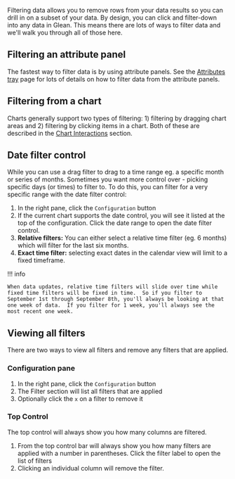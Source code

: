 Filtering data allows you to remove rows from your data results so you can drill in on a subset of your data.  By design, you can click and filter-down into any data in Glean.  This means there are lots of ways to filter data and we'll walk you through all of those here.

## Filtering an attribute panel

The fastest way to filter data is by using attribute panels.  See the [Attributes tray](Attributes-Tray.md) page for lots of details on how to filter data from the attribute panels.

## Filtering from a chart

Charts generally support two types of filtering: 1) filtering by dragging chart areas and 2) filtering by clicking items in a chart.  Both of these are described in the [Chart Interactions](Chart-Interactions.md) section.

## Date filter control

While you can use a drag filter to drag to a time range eg. a specific month or series of months.  Sometimes you want more control over - picking specific days (or times) to filter to.  To do this, you can filter for a very specific range with the date filter control:

1. In the right pane, click the `Configuration` button
2. If the current chart supports the date control, you will see it listed at the top of the configuration.  Click the date range to open the date filter control.
3. **Relative filters:** You can either select a relative time filter (eg. 6 months) which will filter for the last six months.
4. **Exact time filter:** selecting exact dates in the calendar view will limit to a fixed timeframe.

!!! info

    When data updates, relative time filters will slide over time while fixed time filters will be fixed in time.  So if you filter to September 1st through September 8th, you'll always be looking at that one week of data.  If you filter for 1 week, you'll always see the most recent one week.


## Viewing all filters

There are two ways to view all filters and remove any filters that are applied.

### Configuration pane

1. In the right pane, click the `Configuration` button
2. The Filter section will list all filters that are applied
3. Optionally click the `x` on a filter to remove it

### Top Control

The top control will always show you how many columns are filtered.  

1. From the top control bar will always show you how many filters are applied with a number in parentheses.  Click the filter label to open the list of filters
2. Clicking an individual column will remove the filter.
